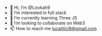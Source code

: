 - 👋 Hi, I’m @Lookah9
- 👀 I’m interested in full stack
- 🌱 I’m currently learning Three JS
- 💞️ I’m looking to collaborate on Web3
- 📫 How to reach me lucatilici9@gmail.com

<!---
Lookah9/Lookah9 is a ✨ special ✨ repository because its `README.md` (this file) appears on your GitHub profile.
You can click the Preview link to take a look at your changes.
--->
